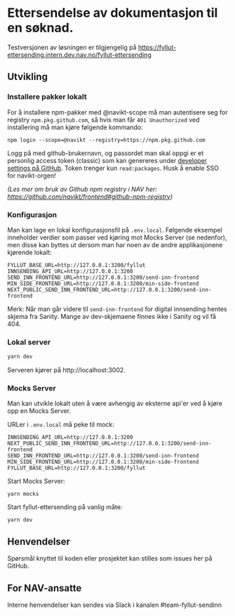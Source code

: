 # Ettersendelse av dokumentasjon til en søknad.

Testversjonen av løsningen er tilgjengelig på https://fyllut-ettersending.intern.dev.nav.no/fyllut-ettersending

## Utvikling

### Installere pakker lokalt

For å installere npm-pakker med @navikt-scope må man autentisere seg for registry `npm.pkg.github.com`,
så hvis man får `401 Unauthorized` ved installering må man kjøre følgende kommando:

    npm login --scope=@navikt --registry=https://npm.pkg.github.com

Logg på med github-brukernavn, og passordet man skal oppgi er et personlig access token (classic) som kan
genereres under [developer settings på GitHub](https://github.com/settings/tokens).
Token trenger kun `read:packages`. Husk å enable SSO for navikt-orgen!

_(Les mer om bruk av Github npm registry i NAV her: https://github.com/navikt/frontend#github-npm-registry)_

### Konfigurasjon

Man kan lage en lokal konfigurasjonsfil på `.env.local`. Følgende eksempel inneholder verdier som passer ved kjøring
mot Mocks Server (se nedenfor), men disse kan byttes ut dersom man har noen av de andre applikasjonene kjørende lokalt:

```
FYLLUT_BASE_URL=http://127.0.0.1:3200/fyllut
INNSENDING_API_URL=http://127.0.0.1:3200
SEND_INN_FRONTEND_URL=http://127.0.0.1:3200/send-inn-frontend
MIN_SIDE_FRONTEND_URL=http://127.0.0.1:3200/min-side-frontend
NEXT_PUBLIC_SEND_INN_FRONTEND_URL=http://127.0.0.1:3200/send-inn-frontend
```

Merk: Når man går videre til `send-inn-frontend` for digital innsending hentes skjema fra Sanity. Mange av dev-skjemaene finnes ikke i Sanity og vil få 404.

### Lokal server

```bash
yarn dev
```

Serveren kjører på http://localhost:3002.

### Mocks Server

Man kan utvikle lokalt uten å være avhengig av eksterne api'er ved å kjøre opp en Mocks Server.

URLer i `.env.local` må peke til mock:

    INNSENDING_API_URL=http://127.0.0.1:3200
    NEXT_PUBLIC_SEND_INN_FRONTEND_URL=http://127.0.0.1:3200/send-inn-frontend
    SEND_INN_FRONTEND_URL=http://127.0.0.1:3200/send-inn-frontend
    MIN_SIDE_FRONTEND_URL=http://127.0.0.1:3200/min-side-frontend
    FYLLUT_BASE_URL=http://127.0.0.1:3200/fyllut

Start Mocks Server:

    yarn mocks

Start fyllut-ettersending på vanlig måte:

    yarn dev

## Henvendelser

Spørsmål knyttet til koden eller prosjektet kan stilles som issues her på GitHub.

## For NAV-ansatte

Interne henvendelser kan sendes via Slack i kanalen #team-fyllut-sendinn
